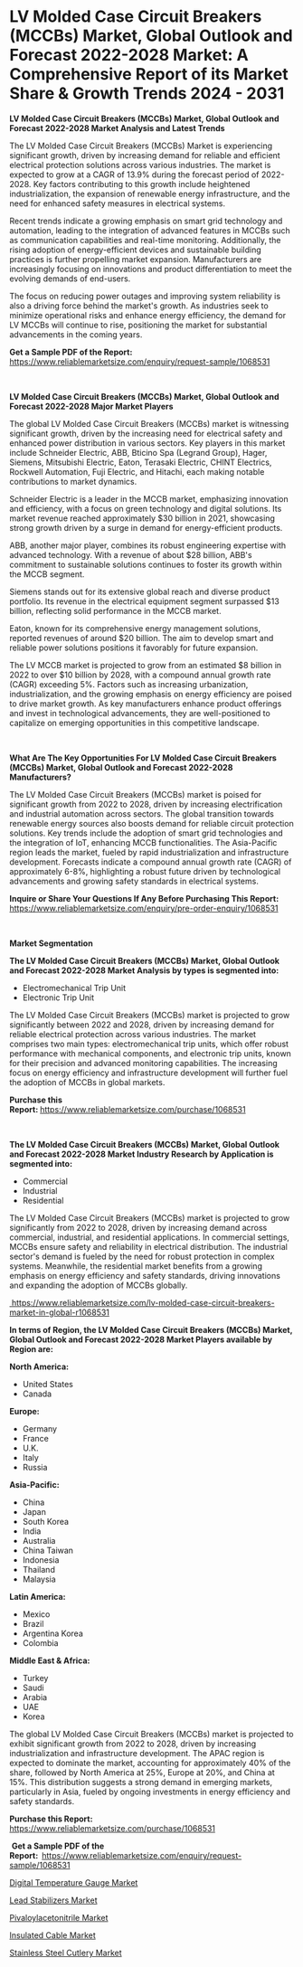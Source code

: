 <p><h1>LV Molded Case Circuit Breakers (MCCBs) Market, Global Outlook and Forecast 2022-2028 Market: A Comprehensive Report of its Market Share & Growth Trends 2024 - 2031</h1></p><p><strong>LV Molded Case Circuit Breakers (MCCBs) Market, Global Outlook and Forecast 2022-2028 Market Analysis and Latest Trends</strong></p>
<p><p>The LV Molded Case Circuit Breakers (MCCBs) Market is experiencing significant growth, driven by increasing demand for reliable and efficient electrical protection solutions across various industries. The market is expected to grow at a CAGR of 13.9% during the forecast period of 2022-2028. Key factors contributing to this growth include heightened industrialization, the expansion of renewable energy infrastructure, and the need for enhanced safety measures in electrical systems.</p><p>Recent trends indicate a growing emphasis on smart grid technology and automation, leading to the integration of advanced features in MCCBs such as communication capabilities and real-time monitoring. Additionally, the rising adoption of energy-efficient devices and sustainable building practices is further propelling market expansion. Manufacturers are increasingly focusing on innovations and product differentiation to meet the evolving demands of end-users.</p><p>The focus on reducing power outages and improving system reliability is also a driving force behind the market's growth. As industries seek to minimize operational risks and enhance energy efficiency, the demand for LV MCCBs will continue to rise, positioning the market for substantial advancements in the coming years.</p></p>
<p><strong>Get a Sample PDF of the Report:&nbsp;</strong> <a href="https://www.reliablemarketsize.com/enquiry/request-sample/1068531">https://www.reliablemarketsize.com/enquiry/request-sample/1068531</a></p>
<p>&nbsp;</p>
<p><strong>LV Molded Case Circuit Breakers (MCCBs) Market, Global Outlook and Forecast 2022-2028 Major Market Players</strong></p>
<p><p>The global LV Molded Case Circuit Breakers (MCCBs) market is witnessing significant growth, driven by the increasing need for electrical safety and enhanced power distribution in various sectors. Key players in this market include Schneider Electric, ABB, Bticino Spa (Legrand Group), Hager, Siemens, Mitsubishi Electric, Eaton, Terasaki Electric, CHINT Electrics, Rockwell Automation, Fuji Electric, and Hitachi, each making notable contributions to market dynamics.</p><p>Schneider Electric is a leader in the MCCB market, emphasizing innovation and efficiency, with a focus on green technology and digital solutions. Its market revenue reached approximately $30 billion in 2021, showcasing strong growth driven by a surge in demand for energy-efficient products.</p><p>ABB, another major player, combines its robust engineering expertise with advanced technology. With a revenue of about $28 billion, ABB's commitment to sustainable solutions continues to foster its growth within the MCCB segment.</p><p>Siemens stands out for its extensive global reach and diverse product portfolio. Its revenue in the electrical equipment segment surpassed $13 billion, reflecting solid performance in the MCCB market.</p><p>Eaton, known for its comprehensive energy management solutions, reported revenues of around $20 billion. The aim to develop smart and reliable power solutions positions it favorably for future expansion.</p><p>The LV MCCB market is projected to grow from an estimated $8 billion in 2022 to over $10 billion by 2028, with a compound annual growth rate (CAGR) exceeding 5%. Factors such as increasing urbanization, industrialization, and the growing emphasis on energy efficiency are poised to drive market growth. As key manufacturers enhance product offerings and invest in technological advancements, they are well-positioned to capitalize on emerging opportunities in this competitive landscape.</p></p>
<p>&nbsp;</p>
<p><strong>What Are The Key Opportunities For LV Molded Case Circuit Breakers (MCCBs) Market, Global Outlook and Forecast 2022-2028 Manufacturers?</strong></p>
<p><p>The LV Molded Case Circuit Breakers (MCCBs) market is poised for significant growth from 2022 to 2028, driven by increasing electrification and industrial automation across sectors. The global transition towards renewable energy sources also boosts demand for reliable circuit protection solutions. Key trends include the adoption of smart grid technologies and the integration of IoT, enhancing MCCB functionalities. The Asia-Pacific region leads the market, fueled by rapid industrialization and infrastructure development. Forecasts indicate a compound annual growth rate (CAGR) of approximately 6-8%, highlighting a robust future driven by technological advancements and growing safety standards in electrical systems.</p></p>
<p><strong>Inquire or Share Your Questions If Any Before Purchasing This Report:</strong> <a href="https://www.reliablemarketsize.com/enquiry/pre-order-enquiry/1068531">https://www.reliablemarketsize.com/enquiry/pre-order-enquiry/1068531</a></p>
<p>&nbsp;</p>
<p><strong>Market Segmentation</strong></p>
<p><strong>The LV Molded Case Circuit Breakers (MCCBs) Market, Global Outlook and Forecast 2022-2028 Market Analysis by types is segmented into:</strong></p>
<p><ul><li>Electromechanical Trip Unit</li><li>Electronic Trip Unit</li></ul></p>
<p><p>The LV Molded Case Circuit Breakers (MCCBs) market is projected to grow significantly between 2022 and 2028, driven by increasing demand for reliable electrical protection across various industries. The market comprises two main types: electromechanical trip units, which offer robust performance with mechanical components, and electronic trip units, known for their precision and advanced monitoring capabilities. The increasing focus on energy efficiency and infrastructure development will further fuel the adoption of MCCBs in global markets.</p></p>
<p><strong>Purchase this Report:&nbsp;</strong><a href="https://www.reliablemarketsize.com/purchase/1068531">https://www.reliablemarketsize.com/purchase/1068531</a></p>
<p>&nbsp;</p>
<p><strong>The LV Molded Case Circuit Breakers (MCCBs) Market, Global Outlook and Forecast 2022-2028 Market Industry Research by Application is segmented into:</strong></p>
<p><ul><li>Commercial</li><li>Industrial</li><li>Residential</li></ul></p>
<p><p>The LV Molded Case Circuit Breakers (MCCBs) market is projected to grow significantly from 2022 to 2028, driven by increasing demand across commercial, industrial, and residential applications. In commercial settings, MCCBs ensure safety and reliability in electrical distribution. The industrial sector's demand is fueled by the need for robust protection in complex systems. Meanwhile, the residential market benefits from a growing emphasis on energy efficiency and safety standards, driving innovations and expanding the adoption of MCCBs globally.</p></p>
<p><a href="https://www.reliablemarketsize.com/lv-molded-case-circuit-breakers-market-in-global-r1068531">&nbsp;https://www.reliablemarketsize.com/lv-molded-case-circuit-breakers-market-in-global-r1068531</a></p>
<p><strong>In terms of Region, the LV Molded Case Circuit Breakers (MCCBs) Market, Global Outlook and Forecast 2022-2028 Market Players available by Region are:</strong></p>
<p>
    <p> <strong> North America: </strong>
        <ul>
            <li>United States</li>
            <li>Canada</li>
        </ul>
        </p> 
    <p> <strong> Europe: </strong>
        <ul>
            <li>Germany</li>
            <li>France</li>
            <li>U.K.</li>
            <li>Italy</li>
            <li>Russia</li>
        </ul>
        </p> 
    <p> <strong> Asia-Pacific: </strong>
        <ul>
            <li>China</li>
            <li>Japan</li>
            <li>South Korea</li>
            <li>India</li>
            <li>Australia</li>
            <li>China Taiwan</li>
            <li>Indonesia</li>
            <li>Thailand</li>
            <li>Malaysia</li>
        </ul>
        </p> 
    <p> <strong> Latin America: </strong>
        <ul>
            <li>Mexico</li>
            <li>Brazil</li>
            <li>Argentina Korea</li>
            <li>Colombia</li>
        </ul>
        </p> 
    <p> <strong> Middle East & Africa: </strong>
        <ul>
            <li>Turkey</li>
            <li>Saudi</li>
            <li>Arabia</li>
            <li>UAE</li>
            <li>Korea</li>
        </ul>
    </p>
    </p>
<p><p>The global LV Molded Case Circuit Breakers (MCCBs) market is projected to exhibit significant growth from 2022 to 2028, driven by increasing industrialization and infrastructure development. The APAC region is expected to dominate the market, accounting for approximately 40% of the share, followed by North America at 25%, Europe at 20%, and China at 15%. This distribution suggests a strong demand in emerging markets, particularly in Asia, fueled by ongoing investments in energy efficiency and safety standards.</p></p>
<p><strong>Purchase this Report: </strong><a href="https://www.reliablemarketsize.com/purchase/1068531">https://www.reliablemarketsize.com/purchase/1068531</a></p>
<p>&nbsp;<strong>Get a Sample PDF of the Report:&nbsp;&nbsp;</strong><a href="https://www.reliablemarketsize.com/enquiry/request-sample/1068531">https://www.reliablemarketsize.com/enquiry/request-sample/1068531</a></p>
<p><strong></strong></p>
<p><p><a href="https://medium.com/@ruth.gibson8095/the-global-digital-temperature-gauge-market-is-a-dynamic-and-growing-industry-fc806b8d9220">Digital Temperature Gauge Market</a></p><p><a href="https://issuu.com/reportprime-2/docs/lead-stabilizers-market-size-2030.p_79adac262af088">Lead Stabilizers Market</a></p><p><a href="https://issuu.com/reportprime-2/docs/pivaloylacetonitrile-market-size-20_b149a5da275bad">Pivaloylacetonitrile Market</a></p><p><a href="https://www.linkedin.com/pulse/global-insulated-cable-market-projected-grow-cagr-43-forcasted-ozfvf?trackingId=2iZ%2FE41HTFqafRLMxnWwcg%3D%3D">Insulated Cable Market</a></p><p><a href="https://www.linkedin.com/pulse/global-stainless-steel-cutlery-industry-types-applications-market-24oic?trackingId=ubPblCssQiKivQDCJhkNbw%3D%3D">Stainless Steel Cutlery Market</a></p></p>